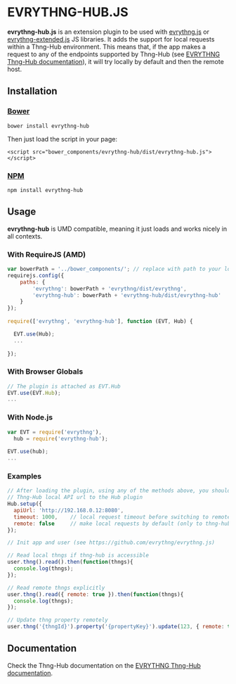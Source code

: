 # EVRYTHNG-HUB.JS

**evrythng-hub.js** is an extension plugin to be used with [evrythng.js](https://github.com/evrythng/evrythng.js) or 
[evrythng-extended.js](https://github.com/evrythng/evrythng-extended.js) JS libraries.
It adds the support for local requests within a Thng-Hub environment. This means that, if the app makes a request
to any of the endpoints supported by Thng-Hub (see [EVRYTHNG Thng-Hub documentation]()), it will try locally by
default and then the remote host.

## Installation

### [Bower](http://bower.io/)

    bower install evrythng-hub
    
Then just load the script in your page:

    <script src="bower_components/evrythng-hub/dist/evrythng-hub.js"></script>

### [NPM](https://www.npmjs.com/)

    npm install evrythng-hub

## Usage

**evrythng-hub** is UMD compatible, meaning it just loads and works nicely in all contexts.

### With RequireJS (AMD)

```javascript
var bowerPath = '../bower_components/'; // replace with path to your local bower directory
requirejs.config({
    paths: {
        'evrythng': bowerPath + 'evrythng/dist/evrythng',
        'evrythng-hub': bowerPath + 'evrythng-hub/dist/evrythng-hub'
    }
});
    
require(['evrythng', 'evrythng-hub'], function (EVT, Hub) {

  EVT.use(Hub);
  ...
  
});
```

### With Browser Globals

```javascript
// The plugin is attached as EVT.Hub
EVT.use(EVT.Hub);
...
```

### With Node.js

```javascript
var EVT = require('evrythng'),
  hub = require('evrythng-hub');
  
EVT.use(hub);
...
```

### Examples

```javascript
// After loading the plugin, using any of the methods above, you should provide the 
// Thng-Hub local API url to the Hub plugin
Hub.setup({
  apiUrl: 'http://192.168.0.12:8080',
  timeout: 1000,    // local request timeout before switching to remote host
  remote: false     // make local requests by default (only to thng-hub endpoints)
});

// Init app and user (see https://github.com/evrythng/evrythng.js)

// Read local thngs if thng-hub is accessible
user.thng().read().then(function(thngs){
  console.log(thngs);
});

// Read remote thngs explicitly
user.thng().read({ remote: true }).then(function(thngs){
  console.log(thngs);
});

// Update thng property remotely
user.thng('{thngId}').property('{propertyKey}').update(123, { remote: true }).then(...);
```

## Documentation

Check the Thng-Hub documentation on the [EVRYTHNG Thng-Hub documentation]().
